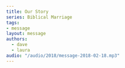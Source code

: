 ```yaml
---
title: Our Story
series: Biblical Marriage
tags:
- message
layout: message
authors:
  - dave
  - laura
audio: "/audio/2018/message-2018-02-18.mp3"
---
```

